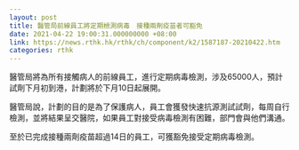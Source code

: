 ```yaml
---
layout: post
title: 醫管局前線員工將定期檢測病毒　接種兩劑疫苗者可豁免
date: 2021-04-22 19:00:31.000000000 +08:00
link: https://news.rthk.hk/rthk/ch/component/k2/1587187-20210422.htm
categories: rthk
---
```


醫管局將為所有接觸病人的前線員工，進行定期病毒檢測，涉及65000人，預計試劑下月初到港，計劃將於下月10日起展開。

醫管局說，計劃的目的是為了保護病人，員工會獲發快速抗源測試試劑，每周自行檢測，並將結果呈交醫院，如果員工對接受病毒檢測有困難，部門會與他們溝通。

至於已完成接種兩劑疫苗超過14日的員工，可獲豁免接受定期病毒檢測。
